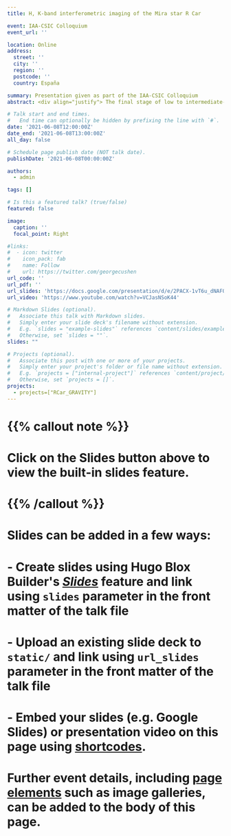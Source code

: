 ```yaml
---
title: H, K-band interferometric imaging of the Mira star R Car

event: IAA-CSIC Colloquium
event_url: ''

location: Online
address:
  street: ''
  city: ''
  region: ''
  postcode: ''
  country: España

summary: Presentation given as part of the IAA-CSIC Colloquium
abstract: <div align="justify"> The final stage of low to intermediate-mass stars, also known as the asymptotic giant branch (AGB), presents circumstellar envelopes (CSE); However the mechanisms that lead to the formation of these structures, at least in M-type AGBs, are still not well understood. In order to grasp the characteristics of the CSE, it has been found that the CO molecule plays an important role due to its stability against dissociation, making it a tracer of the gas density over a wide radial range. In the present work, we explore K-band interferometric data of the M-type (M5/8) Mira star R Car obtained in 2018 with the Very Large Telescope Interferometer (VLTI) of ESO's Paranal Observatory, using the instrument GRAVITY. The analysis includes; (i) a parametric fit to the interferometric data, and (ii) an image reconstruction of the continuum and of the CO band heads. The results so far show asymmetric and extended structures that might be related to outflows; whether these outflows are originated in the inner or outer parts of the star is still under discussion. The previous results are important in the understanding of the formation of CSE in M-type AGB stars. </div>

# Talk start and end times.
#   End time can optionally be hidden by prefixing the line with `#`.
date: '2021-06-08T12:00:00Z'
date_end: '2021-06-08T13:00:00Z'
all_day: false

# Schedule page publish date (NOT talk date).
publishDate: '2021-06-08T00:00:00Z'

authors:
  - admin

tags: []

# Is this a featured talk? (true/false)
featured: false

image:
  caption: ''
  focal_point: Right

#links:
#  - icon: twitter
#    icon_pack: fab
#    name: Follow
#    url: https://twitter.com/georgecushen
url_code: ''
url_pdf: ''
url_slides: 'https://docs.google.com/presentation/d/e/2PACX-1vT6u_dNAFQf6dr8Y0uiJF0979eRcOI3kaduNw8syBnMDx_ZauSG0hk4BgEvOn8dnQ/pub?start=false&loop=false&delayms=3000'
url_video: 'https://www.youtube.com/watch?v=VCJasNSoK44'

# Markdown Slides (optional).
#   Associate this talk with Markdown slides.
#   Simply enter your slide deck's filename without extension.
#   E.g. `slides = "example-slides"` references `content/slides/example-slides.md`.
#   Otherwise, set `slides = ""`.
slides: ""

# Projects (optional).
#   Associate this post with one or more of your projects.
#   Simply enter your project's folder or file name without extension.
#   E.g. `projects = ["internal-project"]` references `content/project/deep-learning/index.md`.
#   Otherwise, set `projects = []`.
projects:
  - projects=["RCar_GRAVITY"]
---
```


# {{% callout note %}}
# Click on the **Slides** button above to view the built-in slides feature.
# {{% /callout %}}

# Slides can be added in a few ways:

# - **Create** slides using Hugo Blox Builder's [_Slides_](https://docs.hugoblox.com/reference/content-types/) feature and link using `slides` parameter in the front matter of the talk file
# - **Upload** an existing slide deck to `static/` and link using `url_slides` parameter in the front matter of the talk file
# - **Embed** your slides (e.g. Google Slides) or presentation video on this page using [shortcodes](https://docs.hugoblox.com/reference/markdown/).

# Further event details, including [page elements](https://docs.hugoblox.com/reference/markdown/) such as image galleries, can be added to the body of this page.
